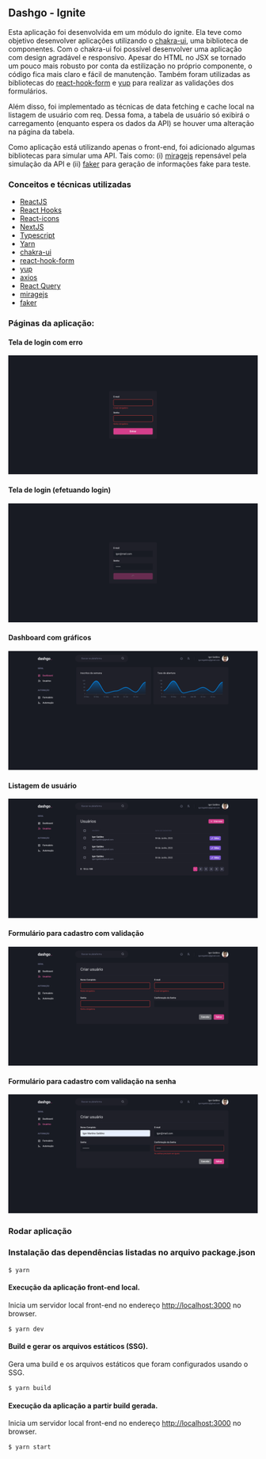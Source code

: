 ## Dashgo - Ignite
Esta aplicação foi desenvolvida em um módulo do ignite. Ela teve como objetivo desenvolver aplicações utilizando o [chakra-ui](https://chakra-ui.com), uma biblioteca de componentes. Com o chakra-ui foi possível desenvolver uma aplicação com design agradável e responsivo. Apesar do HTML no JSX se tornado um pouco mais robusto por conta da estilização no próprio componente, o código fica mais claro e fácil de manutenção. Também foram utilizadas as bibliotecas do [react-hook-form](https://react-hook-form.com) e [yup](https://github.com/jquense/yup) para realizar as validações dos formulários.

Além disso, foi implementado as técnicas de data fetching e cache local na listagem de usuário com req. Dessa foma, a tabela de usuário só exibirá o carregamento (enquanto espera os dados da API) se houver uma alteração na página da tabela.

Como aplicação está utilizando apenas o front-end, foi adicionado algumas bibliotecas para simular uma API. Tais como: (i) [miragejs](https://miragejs.com) repensável pela simulação da API e (ii) [faker](https://fakerjs.dev) para geração de informações fake para teste.

### Conceitos e técnicas utilizadas

- [ReactJS](https://pt-br.reactjs.org)
- [React Hooks](https://pt-br.reactjs.org/docs/hooks-intro.html)
- [React-icons](https://react-icons.github.io/react-icons/)
- [NextJS](https://nextjs.org/)
- [Typescript](https://www.typescriptlang.org)
- [Yarn](https://classic.yarnpkg.com/en/)
- [chakra-ui](https://chakra-ui.com)
- [react-hook-form](https://react-hook-form.com)
- [yup](https://github.com/)
- [axios](https://axios-http.com)
- [React Query](https://tanstack.com/query/v4/docs/overview)
- [miragejs](https://miragejs.com)
- [faker](https://fakerjs.dev)

### Páginas da aplicação:
#### Tela de login com erro
![Screenshot](/imgs/login-error.png)

#### Tela de login (efetuando login)
![Screenshot](/imgs/login.png)

#### Dashboard com gráficos
![Screenshot](/imgs/dashboard.png)

#### Listagem de usuário
![Screenshot](/imgs/user-list.png)

#### Formulário para cadastro com validação
![Screenshot](/imgs/user-form-error.png)

#### Formulário para cadastro com validação na senha
![Screenshot](/imgs/user-error-password.png)

### Rodar aplicação

### Instalação das dependências listadas no arquivo package.json

```console
$ yarn
```

#### Execução da aplicação front-end local.

Inicia um servidor local front-end no endereço [http://localhost:3000](http://localhost:3000) no browser.
```console
$ yarn dev
```

#### Build e gerar os arquivos estáticos (SSG).

Gera uma build e os arquivos estáticos que foram configurados usando o SSG.

```console
$ yarn build
```

#### Execução da aplicação a partir build gerada.

Inicia um servidor local front-end no endereço [http://localhost:3000](http://localhost:3000) no browser.
```console
$ yarn start
```
